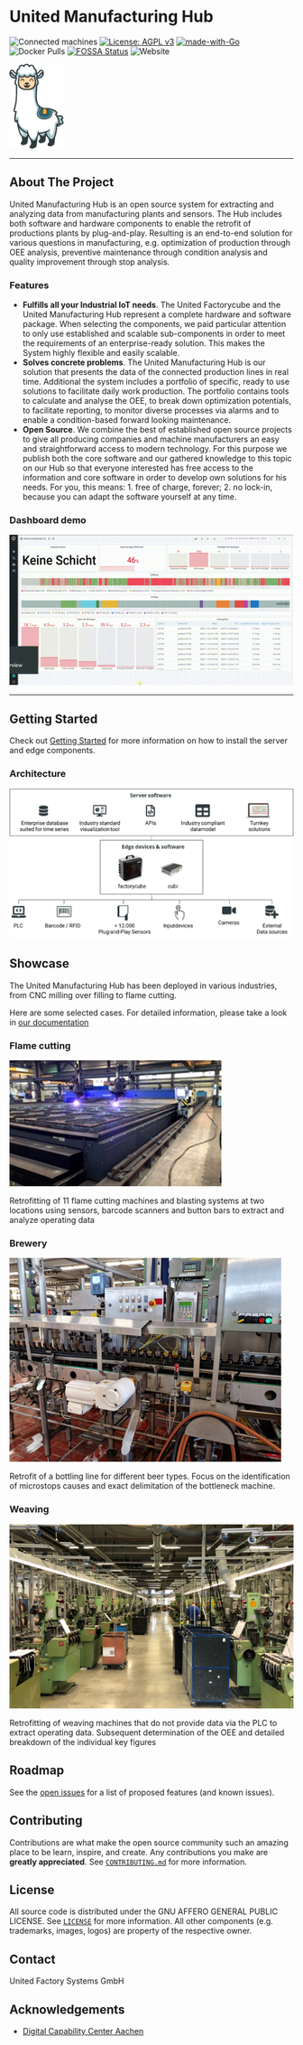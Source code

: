 <!-- PROJECT SHIELDS -->
<!--
*** I'm using markdown "reference style" links for readability.
*** Reference links are enclosed in brackets [ ] instead of parentheses ( ).
*** See the bottom of this document for the declaration of the reference variables
*** for contributors-url, forks-url, etc. This is an optional, concise syntax you may use.
*** https://www.markdownguide.org/basic-syntax/#reference-style-links
-->

<!--
[![Contributors][contributors-shield]][contributors-url]
[![Forks][forks-shield]][forks-url]
[![Stargazers][stars-shield]][stars-url]
[![Issues][issues-shield]][issues-url]
[![MIT License][license-shield]][license-url]
[![LinkedIn][linkedin-shield]][linkedin-url]

-->

<!-- PROJECT LOGO -->
# United Manufacturing Hub

![Connected machines](https://img.shields.io/badge/Connected%20machines-34-informational)
[![License: AGPL v3](https://img.shields.io/badge/License-AGPL%20v3-blue.svg)](https://www.gnu.org/licenses/agpl-3.0)
[![made-with-Go](https://img.shields.io/badge/Made%20with-Go-1f425f.svg)](http://golang.org)
![Docker Pulls](https://img.shields.io/docker/pulls/unitedmanufacturinghub/factoryinsight)
[![FOSSA Status](https://app.fossa.com/api/projects/git%2Bgithub.com%2Funited-manufacturing-hub%2Funited-manufacturing-hub.svg?type=shield)](https://app.fossa.com/projects/git%2Bgithub.com%2Funited-manufacturing-hub%2Funited-manufacturing-hub?ref=badge_shield)
![Website](https://img.shields.io/website?up_message=online&url=https%3A%2F%2Fwww.united-manufacturing-hub.com)




<!--<img src="docs/images/Logo UMH primary.svg" height="100" > -->

<img src="docs/images/Otto.svg" height="150">

----

<!-- ABOUT THE PROJECT -->
## About The Project

United Manufacturing Hub is an open source system for extracting and analyzing data from manufacturing plants and sensors. The Hub includes both software and hardware components to enable the retrofit of productions plants by plug-and-play. Resulting is an end-to-end solution for various questions in manufacturing, e.g. optimization of production through OEE analysis, preventive maintenance through condition analysis and quality improvement through stop analysis.

### Features

- **Fulfills all your Industrial IoT needs**. The United Factorycube and the United Manufacturing Hub represent a complete hardware and software package. When selecting the components, we paid particular attention to only use established and scalable sub-components in order to meet the requirements of an enterprise-ready solution. This makes the System highly flexible and easily scalable.
- **Solves concrete problems**. The United Manufacturing Hub is our solution that presents the data of the connected production lines in real time. Additional the system includes a portfolio of specific, ready to use solutions to facilitate daily work production. The portfolio contains tools to calculate and analyse the OEE, to break down optimization potentials, to facilitate reporting, to monitor diverse processes via alarms and to enable a condition-based forward looking maintenance.
- **Open Source**. We combine the best of established open source projects to give all producing companies and machine manufacturers an easy and straightforward access to modern technology. For this purpose we publish both the core software and our gathered knowledge to this topic on our Hub so that everyone interested has free access to the information and core software in order to develop own solutions for his needs. For you, this means: 1. free of charge, forever; 2. no lock-in, because you can adapt the software yourself at any time.

### Dashboard demo

![Demo](docs/images/dashboard.gif)

----

## Getting Started

Check out [Getting Started](docs/getting-started.md) for more information on how to install the server and edge components.

### Architecture

![IIoT-stack](docs/images/iiot-stack.svg)

<!-- SHOWCASE -->
## Showcase

The United Manufacturing Hub has been deployed in various industries, from CNC milling over filling to flame cutting.

Here are some selected cases. For detailed information, please take a look in [our documentation](docs/examples/overview.md)

### Flame cutting

![flame cutting](docs/examples/images/flame-cutting.png)

Retrofitting of 11 flame cutting machines and blasting systems at two locations using sensors, barcode scanners and button bars to extract and analyze operating data

### Brewery

![brewery](docs/examples/images/brewery.png)

Retrofit of a bottling line for different beer types. Focus on the identification of microstops causes and exact delimitation of the bottleneck machine.

### Weaving

![brewery](docs/examples/images/weaving.png)

Retrofitting of weaving machines that do not provide data via the PLC to extract operating data. Subsequent determination of the OEE and detailed breakdown of the individual key figures

<!-- ROADMAP -->
## Roadmap

See the [open issues](https://github.com/united-manufacturing-hub/united-manufacturing-hub/issues) for a list of proposed features (and known issues).

<!-- CONTRIBUTING -->
## Contributing

Contributions are what make the open source community such an amazing place to be learn, inspire, and create. Any contributions you make are **greatly appreciated**. See [`CONTRIBUTING.md`](CONTRIBUTING.md) for more information.

<!-- LICENSE -->
## License

All source code is distributed under the GNU AFFERO GENERAL PUBLIC LICENSE. See [`LICENSE`](LICENSE) for more information. All other components (e.g. trademarks, images, logos) are property of the respective owner.

<!-- CONTACT -->
## Contact

United Factory Systems GmbH


<!-- ACKNOWLEDGEMENTS -->
## Acknowledgements

- [Digital Capability Center Aachen](https://www.mckinsey.com/business-functions/operations/how-we-help-clients/capability-center-network/our-centers/aachen)

<!-- MARKDOWN LINKS & IMAGES -->
<!-- https://www.markdownguide.org/basic-syntax/#reference-style-links -->
[product-screenshot]: images/screenshot.png
[Documentation]: https://wiki.industrial-analytics.net
[Website]: https://www.united-manufacturing-hub.com

<!-- Software -->
[Grafana]: https://github.com/grafana/grafana
[PowerBI]: https://powerbi.microsoft.com/
[node-red]: https://github.com/node-red/node-red
[TimescaleDB]: https://github.com/timescale/timescaledb
[Kubernetes]: https://github.com/kubernetes/kubernetes
[Helm]: https://github.com/helm/helm
[Docker]: https://github.com/docker/engine
